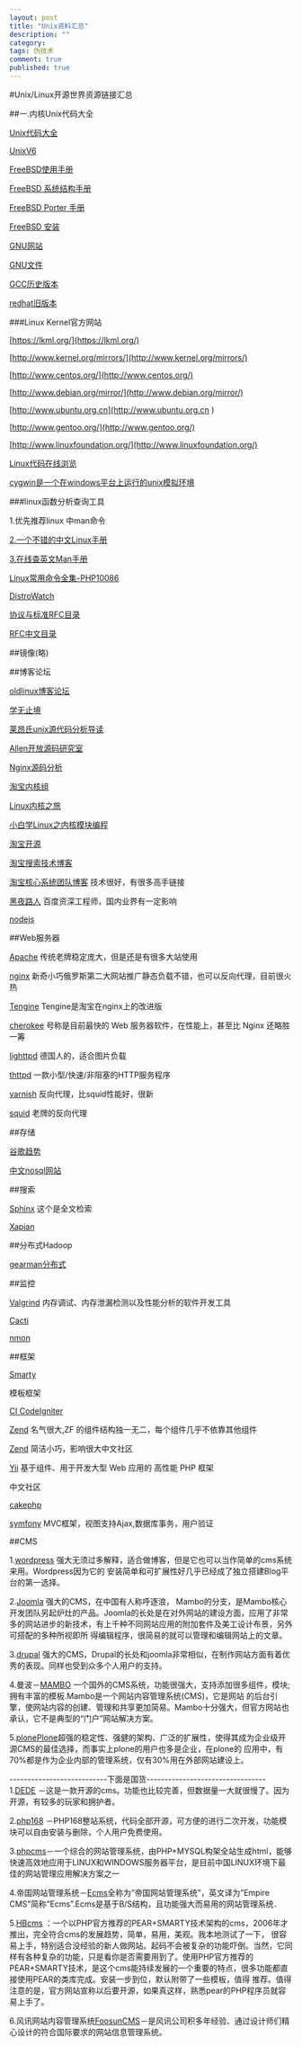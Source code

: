 ```yaml
---
layout: post
title: "Unix资料汇总"
description: ""
category: 
tags: 伪技术
comment: true
published: true
---
```


#Unix/Linux开源世界资源链接汇总


##一.内核Unix代码大全

[Unix代码大全](http://minnie.tuhs.org/)

[UnixV6](https://github.com/Rajmohan/UnixV6)

[FreeBSD使用手册](http://www.freebsd.org/doc/zh_CN/books/handbook/index.html)

[FreeBSD 系统结构手册](http://www.freebsd.org/doc/zh_CN/books/arch-handbook/)

[FreeBSD Porter 手册](http://www.freebsd.org/doc/zh_CN/books/porters-handbook/)

[FreeBSD 安装](http://wiki.freebsdchina.org/howto/i/installbsd)

[GNU网站](http://www.gnu.org/)

[GNU文件](http://ftp.gnu.org/gnu/)

[GCC历史版本](http://ftp.gnu.org/gnu/gcc/)

[redhat旧版本](http://ftp.heanet.ie/pub/redhat-archive/redhat/linux/)

###Linux Kernel官方网站

[https://lkml.org/](https://lkml.org/)

[http://www.kernel.org/mirrors/](http://www.kernel.org/mirrors/)

[http://www.centos.org/](http://www.centos.org/)

[http://www.debian.org/mirror/](http://www.debian.org/mirror/)

[http://www.ubuntu.org.cn](http://www.ubuntu.org.cn )

[http://www.gentoo.org/](http://www.gentoo.org/)

[http://www.linuxfoundation.org/](http://www.linuxfoundation.org/)

[Linux代码在线浏览](http://lxr.linux.no/+trees)

[cygwin是一个在windows平台上运行的unix模拟环境](http://www.cygwin.com/)

###linux函数分析查询工具

1.优先推荐linux 中man命令

[2.一个不错的中文Linux手册](http://cpp.ezbty.org/manpage)

[3.在线查英文Man手册](http://www.linuxmanpages.com/)

[Linux常用命令全集-PHP10086](http://www.php10086.com/manual/Linux/)

[DistroWatch](http://distrowatch.com/)

[协议与标准RFC目录](http://www.ietf.org/rfc/ )

[RFC中文目录](http://man.chinaunix.net/develop/rfc/default.htm)

##镜像(略)

##博客论坛

[oldlinux博客论坛](http://oldlinux.org/index_cn.html)

[学无止境](http://blog.csdn.net/21aspnet)

[莱昂氏unix源代码分析导读](http://blog.csdn.net/cszhao1980/article/details/7565679)

[Allen开放源码研究室](http://blog.permastyle.com/)

[Nginx源码分析](http://blog.csdn.net/lengzijian/article/category/1098804)

[淘宝内核组](http://kernel.taobao.org/)

[Linux内核之旅](http://www.kerneltravel.net/)

[小白学Linux之内核模块编程](http://blog.csdn.net/tigerjb/article/details/6010997)

[淘宝开源](http://code.taobao.org/)

[淘宝搜索技术博客](http://www.searchtb.com/)

[淘宝核心系统团队博客](http://rdc.taobao.com/blog/cs/)    技术很好，有很多高手链接

[黑夜路人](http://blog.csdn.net/heiyeshuwu/)    百度资深工程师，国内业界有一定影响

[nodejs](http://www.cnodejs.org/)

##Web服务器

[Apache](http://www.apache.org/)    传统老牌稳定庞大，但是还是有很多大站使用

[nginx](http://nginx.org/ )   新奇小巧俄罗斯第二大网站推广静态负载不错，也可以反向代理，目前很火热

[Tengine](http://tengine.taobao.org/index_cn.html)    Tengine是淘宝在nginx上的改进版

[cherokee](http://www.cherokee-project.com/)    号称是目前最快的 Web 服务器软件，在性能上，甚至比 Nginx 还略胜一筹

[lighttpd](http://www.lighttpd.net/ )    德国人的，适合图片负载

[thttpd](http://www.acme.com/software/thttpd/ )    一款小型/快速/非阻塞的HTTP服务程序

[varnish](http://www.varnish-cache.org/)    反向代理，比squid性能好，很新

[squid](http://www.squid-cache.org/)    老牌的反向代理


##存储

[谷歌趋势](www.google.cn/trends?q=memcached%2CRedis%2CMongoDB%2CHBase&ctab=0&geo=all&date=all&sort=0)

[中文nosql网站](http://blog.nosqlfan.com/ )

##搜索

[Sphinx](http://sphinxsearch.com/ )    这个是全文检索

[Xapian](http://xapian.org/)    

##分布式Hadoop

[gearman分布式](http://erlang.org/)

##监控

[Valgrind](http://valgrind.org/ )    内存调试、内存泄漏检测以及性能分析的软件开发工具 

[Cacti](http://www.cacti.net/ )

[nmon](http://nmon.sourceforge.net/pmwiki.php?n=Main.HomePage )

##框架

[Smarty](http://www.smarty.net/ )

模板框架

[CI CodeIgniter](http://www.codeigniter.com )

[Zend](http://framework.zend.com/ )    名气很大,ZF 的组件结构独一无二，每个组件几乎不依靠其他组件

[Zend](http://codeigniter.org.cn/Zend )    简洁小巧，影响很大中文社区
  
[Yii](http://www.yiichina.org/ )    基于组件、用于开发大型 Web 应用的 高性能 PHP 框架 

中文社区

[cakephp](http://cakephp.org/ )  

[symfony](http://www.symfony-project.org/ )    MVC框架，视图支持Ajax,数据库事务，用户验证



##CMS

1.[wordpress](http://wordpress.org/)
强大无须过多解释，适合做博客，但是它也可以当作简单的cms系统来用。Wordpress因为它的 安装简单和可扩展性好几乎已经成了独立搭建Blog平台的第一选择。


2.[Joomla](http://www.joomla.org/)
强大的CMS，在中国有人称呼逐浪， Mambo的分支，是Mambo核心开发团队另起炉灶的产品。Joomla的长处是在对外网站的建设方面，应用了非常多的网站进步的新技术，有上千种不同网站应用的附加套件及美工设计布景，另外可搭配的多种所视即所 得编辑程序，很简易的就可以管理和编辑网站上的文章。


3.[drupal](http://drupal.org/)
强大的CMS，Drupal的长处和joomla非常相似，在制作网站方面有着优秀的表现。同样也受到众多个人用户的支持。


4.曼波－[MAMBO](http://www.mamboserver.com/)
一个国外的CMS系统，功能很强大，支持添加很多组件，模块;拥有丰富的模板.Mambo是一个网站内容管理系统(CMS)，它是网站 的后台引擎，使网站内容的创建、管理和共享更加简易。Mambo十分强大，但官方网站也承认，它不是典型的“门户”网站解决方案。


5.[plonePlone](http://plone.org/)超强的稳定性、强健的架构、广泛的扩展性，使得其成为企业级开源CMS的最佳选择，而事实上plone的用户也多是企业，在plone的 应用中，有70%都是作为企业内部的管理系统，仅有30%用在外部网站建设上。


---------------------------下面是国货---------------------------------
1.[DEDE](http://www.dedecms.com/) －这是一款开源的cms。功能也比较完善，但数据量一大就很慢了。因为开源，有较多的玩家和拥护者。


2.[php168](http://www.php168.com/) －PHP168整站系统，代码全部开源，可方便的进行二次开发，功能模块可以自由安装与删除，个人用户免费使用。


3.[phpcms](http://www.phpcms.cn/)－一个综合的网站管理系统，由PHP+MYSQL构架全站生成html，能够快速高效地应用于LINUX和WINDOWS服务器平台，是目前中国LINUX环境下最佳的网站管理应用解决方案之一


4.帝国网站管理系统－[Ecms](http://www.phome.net/)全称为”帝国网站管理系统”，英文译为”Empire CMS”简称”Ecms”.Ecms是基于B/S结构，且功能强大而易用的网站管理系统．


5.[HBcms](http://www.hbcms.com/) ：一个以PHP官方推荐的PEAR+SMARTY技术架构的cms，2006年才推出，完全符合cms的发展趋势，简单，易用，美观。我本地测试了一下， 很容易上手，特别适合没经验的新人做网站。起码不会被复杂的功能吓倒。当然，它同样有各种复杂的功能，只是看你是否需要用到了。使用PHP官方推荐的 PEAR+SMARTY技术，是这个cms能持续发展的一个重要的特点，很多功能都直接使用PEAR的类库完成。安装一步到位，默认附带了一些模板，值得 推荐。值得注意的是，官方网站宣称以后要开源，如果真这样，熟悉pear的PHP程序员就容易上手了。



6.风讯网站内容管理系统[FoosunCMS](http://www.foosun.cn/)－是风讯公司积多年经验、通过设计师们精心设计的符合国际要求的网站信息管理系统。



